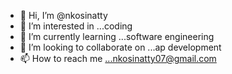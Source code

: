 - 👋 Hi, I’m @nkosinatty
- 👀 I’m interested in ...coding
- 🌱 I’m currently learning ...software engineering
- 💞️ I’m looking to collaborate on ...ap development
- 📫 How to reach me ...nkosinatty07@gmail.com

<!---
nkosinatty/nkosinatty is a ✨ special ✨ repository because its `README.md` (this file) appears on your GitHub profile.
You can click the Preview link to take a look at your changes.
--->
